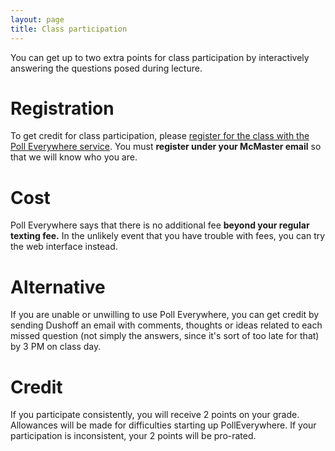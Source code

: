 ```yaml
---
layout: page
title: Class participation
---
```


You can get up to two extra points for class participation by interactively answering the questions posed during lecture.

# Registration 

To get credit for class participation, please [register for the class with the Poll Everywhere service](https://www.polleverywhere.com/register?p=3g4gd-fzxy&u=zKaCdjgv). You must __register under your McMaster email__ so that we will know who you are.

# Cost 

Poll Everywhere says that there is no additional fee __beyond your regular texting fee.__ In the unlikely event that you have trouble with fees, you can try  the web interface instead. 

# Alternative 

If you are unable or unwilling to use Poll Everywhere, you can get credit by sending Dushoff an email with comments, thoughts or ideas related to each missed question (not simply the answers, since it's sort of too late for that) by 3 PM on class day.

# Credit 

If you participate consistently, you will receive 2 points on your grade. Allowances will be made for difficulties starting up PollEverywhere. If your participation is inconsistent, your 2 points will be pro-rated.

